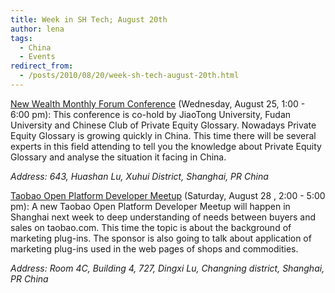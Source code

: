 ```yaml
---
title: Week in SH Tech; August 20th
author: lena
tags:
  - China
  - Events
redirect_from:
  - /posts/2010/08/20/week-sh-tech-august-20th.html
---
```


[New Wealth Monthly Forum Conference](http://www.renhe.cn/event/10358) (Wednesday, August 25, 1:00 - 6:00 pm): This conference is co-hold by JiaoTong University, Fudan University and Chinese Club of Private Equity Glossary. Nowadays Private Equity Glossary is growing quickly in China. This time there will be several experts in this field attending to tell you the knowledge about Private Equity Glossary and analyse the situation it facing in China.

*Address: 643, Huashan Lu, Xuhui District, Shanghai, PR China*

<!-- more -->

[Taobao Open Platform Developer Meetup](http://toperclub.eventbrite.com/) (Saturday, August 28 , 2:00 - 5:00 pm): A new Taobao Open Platform Developer Meetup will happen in Shanghai next week to deep understanding of needs between buyers and sales on taobao.com. This time the topic is about the background of marketing plug-ins. The sponsor is also going to talk about application of marketing plug-ins used in the web pages of shops and commodities.

*Address: Room 4C, Building 4, 727, Dingxi Lu, Changning district, Shanghai, PR China*

